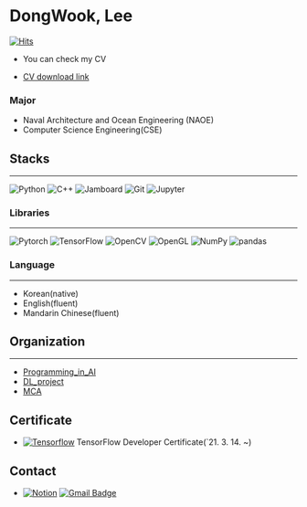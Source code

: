 

# DongWook, Lee 
[![Hits](https://hits.seeyoufarm.com/api/count/incr/badge.svg?url=https%3A%2F%2Fgithub.com%2Fdwsmart32&count_bg=%234387CF&title_bg=%23555555&icon=github.svg&icon_color=%23FFFFFF&title=hits&edge_flat=false)](https://hits.seeyoufarm.com)
- You can check my CV 

 
 - [CV download link](https://www.notion.so/CV-6104319628ee4640af35cb08b955b488)
###  Major
- Naval Architecture and Ocean Engineering (NAOE)
- Computer Science Engineering(CSE)

## Stacks
---
<img alt="Python" src ="https://img.shields.io/badge/Python-3776AB.svg?&style=flat-square&logo=Python&logoColor=white"/> <img alt="C++" src ="https://img.shields.io/badge/C++-00599C.svg?&style=flat-square&logo=C++&logoColor=white"/> <img alt="Jamboard" src ="https://img.shields.io/badge/Jamboard-F37C20.svg?&style=flat-square&logo=Java&logoColor=white"/> <img alt="Git" src ="https://img.shields.io/badge/Git-F05032.svg?&style=flat-square&logo=Git&logoColor=white"/> <img alt="Jupyter" src ="https://img.shields.io/badge/Jupyter-F37626.svg?&style=flat-square&logo=Jupyter Lab&logoColor=white"/> 

### Libraries
---
<img alt="Pytorch" src ="https://img.shields.io/badge/Pytorch-EE4C2C.svg?&style=flat-square&logo=Pytorch&logoColor=white"/> <img alt="TensorFlow" src ="https://img.shields.io/badge/TensorFlow-FF6F00.svg?&style=flat-square&logo=TensorFlow&logoColor=white"/> <img alt="OpenCV" src ="https://img.shields.io/badge/OpenCV-5C3EE8.svg?&style=flat-square&logo=OpenCV&logoColor=white"/> <img alt="OpenGL" src ="https://img.shields.io/badge/OpenGL-5586A4.svg?&style=flat-square&logo=OpenGL&logoColor=white"/> <img alt="NumPy" src ="https://img.shields.io/badge/NumPy-013243.svg?&style=flat-square&logo=NumPy&logoColor=white"/> <img alt="pandas" src ="https://img.shields.io/badge/pandas-150458.svg?&style=flat-square&logo=pandas&logoColor=white"/>



### Language
---
- Korean(native)
- English(fluent)
- Mandarin Chinese(fluent)

## Organization
---
- [Programming_in_AI](https://github.com/orgs/Programming-in-AI/repositories)
- [DL_project](https://github.com/orgs/SNU-DL-Project/repositories)
- [MCA](https://github.com/MCA-Team2/MCA-Team2)




## Certificate
- [![Tensorflow](https://img.shields.io/badge/Tensorflow-FF6F00?style=flat-square&logo=TensorFlow&logoColor=white&link=https://www.credential.net/819da790-f525-4105-beea-4f0d1747354f?_ga=2.103109440.1910493313.1615820618-343386208.1615820618#gs.a5kwes)](https://www.credential.net/819da790-f525-4105-beea-4f0d1747354f?_ga=2.103109440.1910493313.1615820618-343386208.1615820618#gs.a5kwes) TensorFlow Developer Certificate(`21. 3. 14. ~)

## Contact
- [![Notion](https://img.shields.io/badge/Notion-%23000000.svg?style=flat-square&logo=notion&logoColor=white)](https://stump-marjoram-7b8.notion.site/DongWook_Lee-8344d27c97bf42359599154ec047bf6f)  [![Gmail Badge](https://img.shields.io/badge/Gmail-d14836?style=flat-square&logo=Gmail&logoColor=white&link=mailto:dwsmart32@snu.ac.kr)](mailto:dwsmart32@snu.ac.kr)   
 

